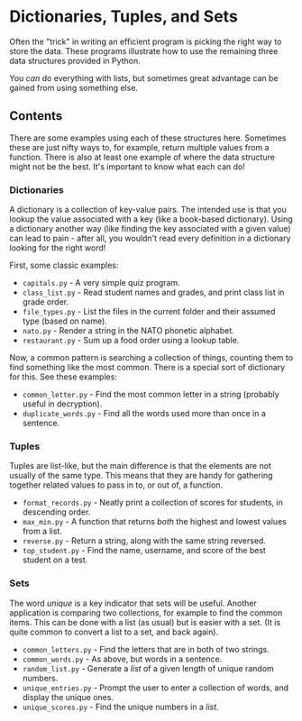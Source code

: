 # Dictionaries, Tuples, and Sets

Often the "trick" in writing an efficient program is picking the right
way to store the data. These programs illustrate how to use the remaining
three data structures provided in Python.

You _can_ do everything with lists, but sometimes great advantage can be 
gained from using something else.

## Contents

There are some examples using each of these structures here. Sometimes these
are just nifty ways to, for example, return multiple values from a function.
There is also at least one example of where the data structure might not be
the best. It's important to know what each can do!

### Dictionaries

A dictionary is a collection of key-value pairs. The intended use is that you lookup the
value associated with a key (like a book-based dictionary). Using a dictionary another way
(like finding the key associated with a given value) can lead to pain - after all, you wouldn't
read every definition in a dictionary looking for the right word!

First, some classic examples:

- `capitals.py` - A very simple quiz program.
- `class_list.py` - Read student names and grades, and print class list in grade order.
- `file_types.py` - List the files in the current folder and their assumed type (based on name).
- `nato.py` - Render a string in the NATO phonetic alphabet.
- `restaurant.py` - Sum up a food order using a lookup table.

Now, a common pattern is searching a collection of things, counting them to find something
like the most common. There is a special sort of dictionary for this. See these examples:

- `common_letter.py` - Find the most common letter in a string (probably useful in decryption).
- `duplicate_words.py` - Find all the words used more than once in a sentence.

### Tuples

Tuples are list-like, but the main difference is that the elements are not usually of the same type.
This means that they are handy for gathering together related values to pass in to, or out of,
a function.

- `format_records.py` - Neatly print a collection of scores for students, in descending order.
- `max_min.py` - A function that returns _both_ the highest and lowest values from a list.
- `reverse.py` - Return a string, along with the same string reversed.
- `top_student.py` - Find the name, username, and score of the best student on a test.

### Sets

The word _unique_ is a key indicator that sets will be useful. Another application is comparing
two collections, for example to find the common items. This can be done with a list (as usual) but
is easier with a set. (It is quite common to convert a list to a set, and back again).

- `common_letters.py` - Find the letters that are in both of two strings.
- `common_words.py` - As above, but words in a sentence.
- `random_list.py` - Generate a _list_ of a given length of unique random numbers.
- `unique_entries.py` - Prompt the user to enter a collection of words, and display the unique ones.
- `unique_scores.py` - Find the unique numbers in a _list_.
